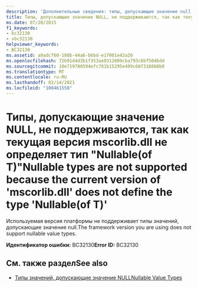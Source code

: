 ```yaml
---
description: 'Дополнительные сведения: типы, допускающие значение null, не поддерживаются, поскольку текущая версия "mscorlib.dll" не определяет тип "Nullable (Of T)"'
title: Типы, допускающие значение NULL, не поддерживаются, так как текущая версия mscorlib.dll не определяет тип "Nullable(of T)"
ms.date: 07/20/2015
f1_keywords:
- bc32130
- vbc32130
helpviewer_keywords:
- BC32130
ms.assetid: a9adcf60-188b-44a6-b6bd-e17001e42a20
ms.openlocfilehash: 72b91d4d3b1f353ae0312009cba793c6bf50d6dd
ms.sourcegitcommit: 10e719780594efc781b15295e499c66f316068b8
ms.translationtype: MT
ms.contentlocale: ru-RU
ms.lasthandoff: 02/14/2021
ms.locfileid: "100461558"
---
```

# <a name="nullable-types-are-not-supported-because-the-current-version-of-mscorlibdll-does-not-define-the-type-nullableof-t"></a><span data-ttu-id="99f73-103">Типы, допускающие значение NULL, не поддерживаются, так как текущая версия mscorlib.dll не определяет тип "Nullable(of T)"</span><span class="sxs-lookup"><span data-stu-id="99f73-103">Nullable types are not supported because the current version of 'mscorlib.dll' does not define the type 'Nullable(of T)'</span></span>

<span data-ttu-id="99f73-104">Используемая версия платформы не поддерживает типы значений, допускающие значение null.</span><span class="sxs-lookup"><span data-stu-id="99f73-104">The framework version you are using does not support nullable value types.</span></span>  
  
 <span data-ttu-id="99f73-105">**Идентификатор ошибки:** BC32130</span><span class="sxs-lookup"><span data-stu-id="99f73-105">**Error ID:** BC32130</span></span>  
  
## <a name="see-also"></a><span data-ttu-id="99f73-106">См. также раздел</span><span class="sxs-lookup"><span data-stu-id="99f73-106">See also</span></span>

- [<span data-ttu-id="99f73-107">Типы значений, допускающие значение NULL</span><span class="sxs-lookup"><span data-stu-id="99f73-107">Nullable Value Types</span></span>](../programming-guide/language-features/data-types/nullable-value-types.md)
